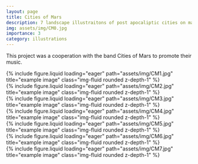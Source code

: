 ```yaml
---
layout: page
title: Cities of Mars
description: 7 landscape illustraitons of post apocaliptic cities on mars
img: assets/img/CM0.jpg
importance: 3
category: illustrations
---
```


This project was a cooperation with the band Cities of Mars to promote their music.

<div class="row">
    <div class="col-sm mt-3 mt-md-0">
        {% include figure.liquid loading="eager" path="assets/img/CM1.jpg" title="example image" class="img-fluid rounded z-depth-1" %}
    </div>
</div>

<div class="row">
    <div class="col-sm mt-3 mt-md-0">
        {% include figure.liquid loading="eager" path="assets/img/CM2.jpg" title="example image" class="img-fluid rounded z-depth-1" %}
    </div>
</div>
<div class="row">
    <div class="col-sm mt-3 mt-md-0">
        {% include figure.liquid loading="eager" path="assets/img/CM3.jpg" title="example image" class="img-fluid rounded z-depth-1" %}
    </div>
</div>

<div class="row">
    <div class="col-sm mt-3 mt-md-0">
        {% include figure.liquid loading="eager" path="assets/img/CM4.jpg" title="example image" class="img-fluid rounded z-depth-1" %}
    </div>
</div><div class="row">
    <div class="col-sm mt-3 mt-md-0">
        {% include figure.liquid loading="eager" path="assets/img/CM5.jpg" title="example image" class="img-fluid rounded z-depth-1" %}
    </div>
</div>

<div class="row">
    <div class="col-sm mt-3 mt-md-0">
        {% include figure.liquid loading="eager" path="assets/img/CM6.jpg" title="example image" class="img-fluid rounded z-depth-1" %}
    </div>
</div><div class="row">
    <div class="col-sm mt-3 mt-md-0">
        {% include figure.liquid loading="eager" path="assets/img/CM7.jpg" title="example image" class="img-fluid rounded z-depth-1" %}
    </div>
</div>
